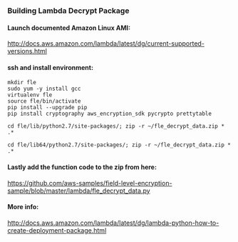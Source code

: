 
### Building Lambda Decrypt Package

#### Launch documented Amazon Linux AMI:
http://docs.aws.amazon.com/lambda/latest/dg/current-supported-versions.html

#### ssh and install environment:

~~~~
mkdir fle
sudo yum -y install gcc
virtualenv fle
source fle/bin/activate
pip install --upgrade pip
pip install cryptography aws_encryption_sdk pycrypto prettytable

cd fle/lib/python2.7/site-packages/; zip -r ~/fle_decrypt_data.zip * .*

cd fle/lib64/python2.7/site-packages/; zip -r ~/fle_decrypt_data.zip * .*
~~~~

#### Lastly add the function code to the zip from here:

https://github.com/aws-samples/field-level-encryption-sample/blob/master/lambda/fle_decrypt_data.py

#### More info:
 http://docs.aws.amazon.com/lambda/latest/dg/lambda-python-how-to-create-deployment-package.html
